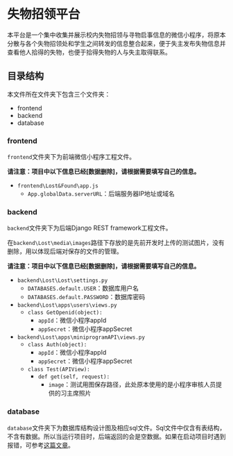 # 失物招领平台

本平台是一个集中收集并展示校内失物招领与寻物启事信息的微信小程序，将原本分散与各个失物招领处和学生之间转发的信息整合起来，便于失主发布失物信息并查看他人拾得的失物，也便于拾得失物的人与失主取得联系。



## 目录结构

本文件所在文件夹下包含三个文件夹：

- frontend
- backend
- database



### frontend

`frontend`文件夹下为前端微信小程序工程文件。

**请注意：项目中以下信息已经[数据删除]，请根据需要填写自己的信息。**

- `frontend\Lost&Found\app.js`
  - `App.globalData.serverURL`：后端服务器IP地址或域名



### backend

`backend`文件夹下为后端Django REST framework工程文件。

在`backend\Lost\media\images`路径下存放的是先前开发时上传的测试图片，没有删除，用以体现后端对保存的文件的管理。

**请注意：项目中以下信息已经[数据删除]，请根据需要填写自己的信息。**

- `backend\Lost\Lost\settings.py`
  - `DATABASES.default.USER`：数据库用户名
  - `DATABASES.default.PASSWORD`：数据库密码
- `backend\Lost\apps\users\views.py`
  - `class GetOpenid(object):`
    - `appId`：微信小程序appId
    - `appSecret`：微信小程序appSecret
- `backend\Lost\apps\miniprogramAPI\views.py`
  - `class Auth(object):`
    - `appId`：微信小程序appId
    - `appSecret`：微信小程序appSecret
  - `class Test(APIView):`
    - `def get(self, request):`
      - `image`：测试用图保存路径，此处原本使用的是小程序审核人员提供的习主席照片



### database

`database`文件夹下为数据库结构设计图及相应sql文件。Sql文件中仅含有表结构，不含有数据。所以当运行项目时，后端返回的会是空数据。如果在启动项目时遇到报错，可参考[这篇文章](https://www.jianshu.com/p/1e1c7e4290f7)。

